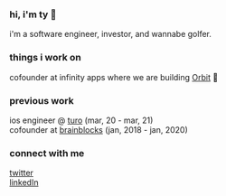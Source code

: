 ### hi, i'm ty 👋

i'm a software engineer, investor, and wannabe golfer.

### things i work on
cofounder at infinity apps where we are building [Orbit](https://orbitapp.xyz) 🤫

### previous work
ios engineer @ [turo](https://turo.com) (mar, 20 - mar, 21)<br />
cofounder at [brainblocks](https://github.com/brainblocks) (jan, 2018 - jan, 2020)<br />

### connect with me
[twitter](https://twitter.com/schenkty)<br />
[linkedIn](https://www.linkedin.com/in/schenkty)
